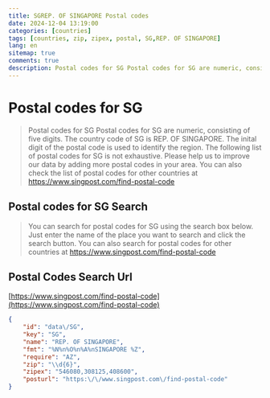 ```yaml
---
title: SGREP. OF SINGAPORE Postal codes 
date: 2024-12-04 13:19:00
categories: [countries]
tags: [countries, zip, zipex, postal, SG,REP. OF SINGAPORE]
lang: en
sitemap: true
comments: true
description: Postal codes for SG Postal codes for SG are numeric, consisting of five digits. The country code of SG is REP. OF SINGAPORE. The inital digit of the postal code is used to identify the region. The following list of postal codes for SG is not exhaustive. Please help us to improve our data by adding more postal codes in your area. You can also check the list of postal codes for other countries at https://www.singpost.com/find-postal-code
---
```


# Postal codes for SG
> Postal codes for SG Postal codes for SG are numeric, consisting of five digits. The country code of SG is REP. OF SINGAPORE. The inital digit of the postal code is used to identify the region. The following list of postal codes for SG is not exhaustive. Please help us to improve our data by adding more postal codes in your area. You can also check the list of postal codes for other countries at https://www.singpost.com/find-postal-code

## Postal codes for SG Search 
> You can search for postal codes for SG using the search box below. Just enter the name of the place you want to search and click the search button. You can also search for postal codes for other countries at https://www.singpost.com/find-postal-code

## Postal Codes Search Url

[https://www.singpost.com/find-postal-code](https://www.singpost.com/find-postal-code)
```json
{
    "id": "data\/SG",
    "key": "SG",
    "name": "REP. OF SINGAPORE",
    "fmt": "%N%n%O%n%A%nSINGAPORE %Z",
    "require": "AZ",
    "zip": "\\d{6}",
    "zipex": "546080,308125,408600",
    "posturl": "https:\/\/www.singpost.com\/find-postal-code"
}
```
